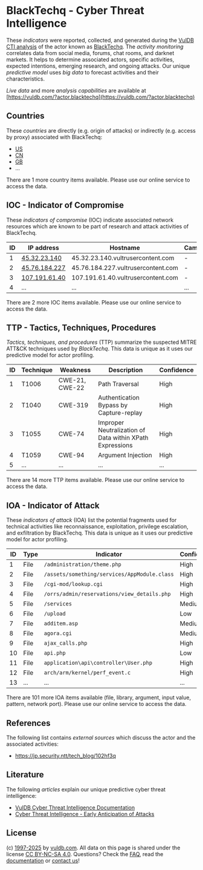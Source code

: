 # BlackTechq - Cyber Threat Intelligence

These _indicators_ were reported, collected, and generated during the [VulDB CTI analysis](https://vuldb.com/?kb.cti) of the actor known as [BlackTechq](https://vuldb.com/?actor.blacktechq). The _activity monitoring_ correlates data from social media, forums, chat rooms, and darknet markets. It helps to determine associated actors, specific activities, expected intentions, emerging research, and ongoing attacks. Our unique _predictive model_ uses _big data_ to forecast activities and their characteristics.

_Live data_ and more _analysis capabilities_ are available at [https://vuldb.com/?actor.blacktechq](https://vuldb.com/?actor.blacktechq)

## Countries

These _countries_ are directly (e.g. origin of attacks) or indirectly (e.g. access by proxy) associated with BlackTechq:

* [US](https://vuldb.com/?country.us)
* [CN](https://vuldb.com/?country.cn)
* [GB](https://vuldb.com/?country.gb)
* ...

There are 1 more country items available. Please use our online service to access the data.

## IOC - Indicator of Compromise

These _indicators of compromise_ (IOC) indicate associated network resources which are known to be part of research and attack activities of BlackTechq.

ID | IP address | Hostname | Campaign | Confidence
-- | ---------- | -------- | -------- | ----------
1 | [45.32.23.140](https://vuldb.com/?ip.45.32.23.140) | 45.32.23.140.vultrusercontent.com | - | Medium
2 | [45.76.184.227](https://vuldb.com/?ip.45.76.184.227) | 45.76.184.227.vultrusercontent.com | - | Medium
3 | [107.191.61.40](https://vuldb.com/?ip.107.191.61.40) | 107.191.61.40.vultrusercontent.com | - | Medium
4 | ... | ... | ... | ...

There are 2 more IOC items available. Please use our online service to access the data.

## TTP - Tactics, Techniques, Procedures

_Tactics, techniques, and procedures_ (TTP) summarize the suspected MITRE ATT&CK techniques used by _BlackTechq_. This data is unique as it uses our predictive model for actor profiling.

ID | Technique | Weakness | Description | Confidence
-- | --------- | -------- | ----------- | ----------
1 | T1006 | CWE-21, CWE-22 | Path Traversal | High
2 | T1040 | CWE-319 | Authentication Bypass by Capture-replay | High
3 | T1055 | CWE-74 | Improper Neutralization of Data within XPath Expressions | High
4 | T1059 | CWE-94 | Argument Injection | High
5 | ... | ... | ... | ...

There are 14 more TTP items available. Please use our online service to access the data.

## IOA - Indicator of Attack

These _indicators of attack_ (IOA) list the potential fragments used for technical activities like reconnaissance, exploitation, privilege escalation, and exfiltration by BlackTechq. This data is unique as it uses our predictive model for actor profiling.

ID | Type | Indicator | Confidence
-- | ---- | --------- | ----------
1 | File | `/administration/theme.php` | High
2 | File | `/assets/something/services/AppModule.class` | High
3 | File | `/cgi-mod/lookup.cgi` | High
4 | File | `/orrs/admin/reservations/view_details.php` | High
5 | File | `/services` | Medium
6 | File | `/upload` | Low
7 | File | `additem.asp` | Medium
8 | File | `agora.cgi` | Medium
9 | File | `ajax_calls.php` | High
10 | File | `api.php` | Low
11 | File | `application\api\controller\User.php` | High
12 | File | `arch/arm/kernel/perf_event.c` | High
13 | ... | ... | ...

There are 101 more IOA items available (file, library, argument, input value, pattern, network port). Please use our online service to access the data.

## References

The following list contains _external sources_ which discuss the actor and the associated activities:

* https://jp.security.ntt/tech_blog/102hf3q

## Literature

The following _articles_ explain our unique predictive cyber threat intelligence:

* [VulDB Cyber Threat Intelligence Documentation](https://vuldb.com/?kb.cti)
* [Cyber Threat Intelligence - Early Anticipation of Attacks](https://www.scip.ch/en/?labs.20201022)

## License

(c) [1997-2025](https://vuldb.com/?kb.changelog) by [vuldb.com](https://vuldb.com/?kb.about). All data on this page is shared under the license [CC BY-NC-SA 4.0](https://creativecommons.org/licenses/by-nc-sa/4.0/). Questions? Check the [FAQ](https://vuldb.com/?kb.faq), read the [documentation](https://vuldb.com/?kb) or [contact us](https://vuldb.com/?contact)!
